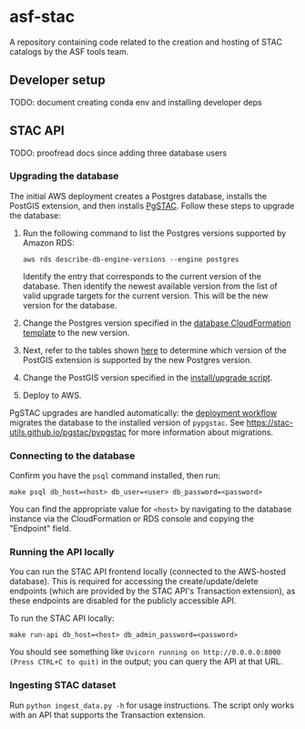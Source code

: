 # asf-stac

A repository containing code related to the creation and hosting of STAC catalogs by the ASF tools team.

## Developer setup

TODO: document creating conda env and installing developer deps

## STAC API

TODO: proofread docs since adding three database users

### Upgrading the database

The initial AWS deployment creates a Postgres database, installs the PostGIS extension, and then installs
[PgSTAC](https://stac-utils.github.io/pgstac). Follow these steps to upgrade the database:

1. Run the following command to list the Postgres versions supported by Amazon RDS:
    ```
    aws rds describe-db-engine-versions --engine postgres
    ```
   Identify the entry that corresponds to the current version of the database.
   Then identify the newest available version from the list of valid upgrade targets for the current version.
   This will be the new version for the database.

2. Change the Postgres version specified in the [database CloudFormation template](apps/database/cloudformation.yml)
   to the new version.

3. Next, refer to the tables shown
   [here](https://docs.aws.amazon.com/AmazonRDS/latest/PostgreSQLReleaseNotes/postgresql-extensions.html)
   to determine which version of the PostGIS extension is supported by the new Postgres version.

4. Change the PostGIS version specified in the [install/upgrade script](install-or-upgrade-postgis.sql).

5. Deploy to AWS.

PgSTAC upgrades are handled automatically: the [deployment workflow](.github/workflows/deploy-stac-api.yml)
migrates the database to the installed version of `pypgstac`. See <https://stac-utils.github.io/pgstac/pypgstac>
for more information about migrations.

### Connecting to the database

Confirm you have the `psql` command installed, then run:

```
make psql db_host=<host> db_user=<user> db_password=<password>
```

You can find the appropriate value for `<host>` by navigating to the database instance via the CloudFormation or
RDS console and copying the "Endpoint" field.

### Running the API locally

You can run the STAC API frontend locally (connected to the AWS-hosted database). This is required for accessing
the create/update/delete endpoints (which are provided by the STAC API's Transaction extension), as these
endpoints are disabled for the publicly accessible API.

To run the STAC API locally:

```
make run-api db_host=<host> db_admin_password=<password>
```

You should see something like `Uvicorn running on http://0.0.0.0:8000 (Press CTRL+C to quit)` in the output; you can
query the API at that URL.

### Ingesting STAC dataset

Run `python ingest_data.py -h` for usage instructions. The script only works with an API that supports the
Transaction extension.
